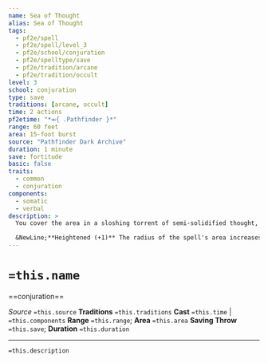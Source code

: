 ```yaml
---
name: Sea of Thought
alias: Sea of Thought
tags:
  - pf2e/spell
  - pf2e/spell/level_3
  - pf2e/school/conjuration
  - pf2e/spelltype/save
  - pf2e/tradition/arcane
  - pf2e/tradition/occult
level: 3
school: conjuration
type: save
traditions: [arcane, occult]
time: 2 actions
pf2etime: "*⬺{ .Pathfinder }*"
range: 60 feet
area: 15-foot burst
source: "Pathfinder Dark Archive"
duration: 1 minute
save: fortitude
basic: false
traits:
  - common
  - conjuration
components:
  - somatic
  - verbal
description: >
  You cover the area in a sloshing torrent of semi-solidified thought, roughly ankle high. The area becomes difficult terrain, similarly to a shallow bog. Each round that a creature starts its turn in the area, it must attempt a Fortitude save against the shifting waves of thought. On a failure, it takes a -10-foot circumstance penalty to its Speeds until it leaves the area, and on a critical failure, it is also knocked [[Prone]].

  &NewLine;**Heightened (+1)** The radius of the spell's area increases by 5 feet.
---
```

# `=this.name`
==conjuration==

*Source* `=this.source`
**Traditions** `=this.traditions`
**Cast** `=this.time` | `=this.components`
**Range** `=this.range`; **Area** `=this.area`
**Saving Throw** `=this.save`; **Duration** `=this.duration`

***
`=this.description`